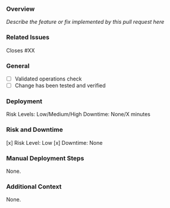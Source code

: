 ### Overview
*Describe the feature or fix implemented by this pull request here*

### Related Issues
Closes #XX

### General
- [ ] Validated operations check
- [ ] Change has been tested and verified

### Deployment
Risk Levels: Low/Medium/High
Downtime: None/X minutes

### Risk and Downtime
[x] Risk Level: Low
[x] Downtime: None

### Manual Deployment Steps
None.

### Additional Context
None.
